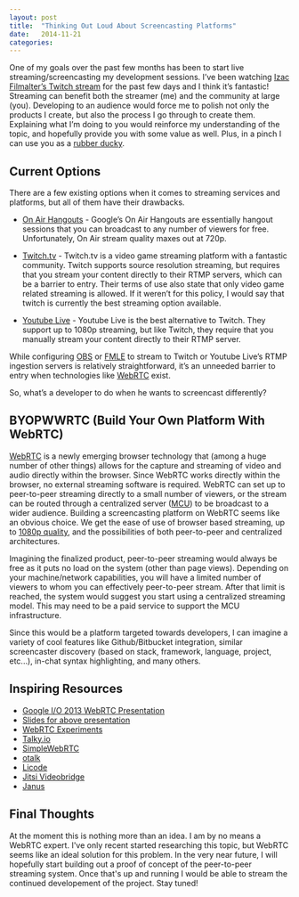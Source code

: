 ```yaml
---
layout: post
title:  "Thinking Out Loud About Screencasting Platforms"
date:   2014-11-21
categories:
---
```


One of my goals over the past few months has been to start live streaming/screencasting my development sessions. I’ve been watching [Izac Filmalter’s Twitch stream](http://www.twitch.tv/izakfilmalter) for the past few days and I think it’s fantastic! Streaming can benefit both the streamer (me) and the community at large (you). Developing to an audience would force me to polish not only the products I create, but also the process I go through to create them. Explaining what I’m doing to you would reinforce my understanding of the topic, and hopefully provide you with some value as well. Plus, in a pinch I can use you as a [rubber ducky](http://en.wikipedia.org/wiki/Rubber_duck_debugging).

## Current Options

There are a few existing options when it comes to streaming services and platforms, but all of them have their drawbacks.

* [On Air Hangouts](https://plus.google.com/hangouts/onair) - Google’s On Air Hangouts are essentially hangout sessions that you can broadcast to any number of viewers for free. Unfortunately, On Air stream quality maxes out at 720p.

* [Twitch.tv](http://www.twitch.tv/) - Twitch.tv is a video game streaming platform with a fantastic community. Twitch supports source resolution streaming, but requires that you stream your content directly to their RTMP servers, which can be a barrier to entry. Their terms of use also state that only video game related streaming is allowed. If it weren’t for this policy, I would say that twitch is currently the best streaming option available.

* [Youtube Live](https://www.youtube.com/yt/playbook/live.html) - Youtube Live is the best alternative to Twitch. They support up to 1080p streaming, but like Twitch, they require that you manually stream your content directly to their RTMP server.

While configuring [OBS](https://obsproject.com/) or [FMLE](http://www.adobe.com/products/flash-media-encoder.html) to stream to Twitch or Youtube Live’s RTMP ingestion servers is relatively straightforward, it’s an unneeded barrier to entry when technologies like [WebRTC](http://www.webrtc.org/) exist.

So, what’s a developer to do when he wants to screencast differently?

## BYOPWWRTC (Build Your Own Platform With WebRTC)

[WebRTC](http://www.webrtc.org/) is a newly emerging browser technology that (among a huge number of other things) allows for the capture and streaming of video and audio directly within the browser. Since WebRTC works directly within the browser, no external streaming software is required. WebRTC can set up to peer-to-peer streaming directly to a small number of viewers, or the stream can be routed through a centralized server ([MCU](http://en.wikipedia.org/wiki/Multipoint_control_unit)) to be broadcast to a wider audience. Building a screencasting platform on WebRTC seems like an obvious choice. We get the ease of use of browser based streaming, up to [1080p quality](https://code.google.com/p/webrtc/issues/detail?id=1750), and the possibilities of both peer-to-peer and centralized architectures.

Imagining the finalized product, peer-to-peer streaming would always be free as it puts no load on the system (other than page views). Depending on your machine/network capabilities, you will have a limited number of viewers to whom you can effectively peer-to-peer stream. After that limit is reached, the system would suggest you start using a centralized streaming model. This may need to be a paid service to support the MCU infrastructure.

Since this would be a platform targeted towards developers, I can imagine a variety of cool features like Github/Bitbucket integration, similar screencaster discovery (based on stack, framework, language, project, etc...), in-chat syntax highlighting, and many others.

## Inspiring Resources

* [Google I/O 2013 WebRTC Presentation](https://www.youtube.com/watch?v=p2HzZkd2A40)
* [Slides for above presentation](http://io13webrtc.appspot.com/#1)
* [WebRTC Experiments](https://www.webrtc-experiment.com/)
* [Talky.io](https://talky.io/)
* [SimpleWebRTC](https://simplewebrtc.com/)
* [otalk](https://otalk.org/)
* [Licode](http://lynckia.com/licode/index.html)
* [Jitsi Videobridge](https://jitsi.org/Projects/JitsiVideobridge)
* [Janus](http://janus.conf.meetecho.com/)

## Final Thoughts

At the moment this is nothing more than an idea. I am by no means a WebRTC expert. I've only recent started researching this topic, but WebRTC seems like an ideal solution for this problem. In the very near future, I will hopefully start building out a proof of concept of the peer-to-peer streaming system. Once that's up and running I would be able to stream the continued developement of the project. Stay tuned!